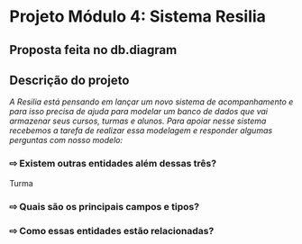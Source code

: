 # Projeto Módulo 4: Sistema Resilia

## Proposta feita no db.diagram
## Descrição do projeto
_A Resilia está pensando em lançar um novo sistema de
acompanhamento e para isso precisa de ajuda para modelar um
banco de dados que vai armazenar seus cursos, turmas e alunos.
Para apoiar nesse sistema recebemos a tarefa de realizar essa modelagem
e responder algumas perguntas com nosso modelo:_

### ⇨ Existem outras entidades além dessas três?
Turma

### ⇨ Quais são os principais campos e tipos?

### ⇨ Como essas entidades estão relacionadas?


